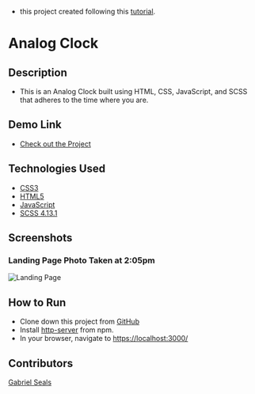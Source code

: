 * this project created following this [tutorial](https://youtu.be/okqjN_6v-pk).

# Analog Clock

## Description

* This is an Analog Clock built using HTML, CSS, JavaScript, and SCSS that adheres to the time where you are.

## Demo Link

* [Check out the Project](https://analogclock-511b2.firebaseapp.com)

## Technologies Used

* [CSS3](https://www.w3.org/Style/CSS/Overview.en.html)
* [HTML5](https://html.spec.whatwg.org/multipage/)
* [JavaScript](https://www.javascript.com/)
* [SCSS 4.13.1](https://sass-lang.com/)

## Screenshots

### Landing Page Photo Taken at 2:05pm
![Landing Page]()

## How to Run

* Clone down this project from [GitHub](https://github.com/gseals/Day1-31AnalogClock)
* Install [http-server](https://www.npmjs.com/package/http-server) from npm.
* In your browser, navigate to [https://localhost:3000/](https://localhost:3000/)

## Contributors

[Gabriel Seals](https://github.com/gseals)